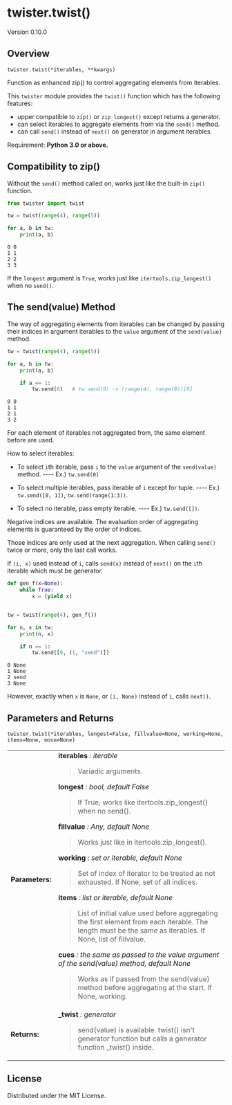 # twister.twist()

Version 0.10.0

## Overview

  `twister.twist(*iterables, **kwargs)`

Function as enhanced zip() to control aggregating elements from iterables.

This `twister` module provides the `twist()` function which has the following features:
  * upper compatible to `zip()` or `zip_longest()` except returns a generator.
  * can select iterables to aggregate elements from via the `send()` method.
  * can call `send()` instead of `next()` on generator in argument iterables.

Requirement: **Python 3.0 or above.**



## Compatibility to zip()

Without the `send()` method called on, works just like the built-in `zip()` function.

```python
from twister import twist

tw = twist(range(4), range(5))

for a, b in tw:
    print(a, b)
```

    0 0
    1 1
    2 2
    3 3


If the `longest` argument is `True`, works just like `itertools.zip_longest()` when no `send()`.



## The send(value) Method

The way of aggregating elements from iterables can be changed by passing their indices in argument iterables to the `value` argument of the `send(value)` method.

```python
tw = twist(range(4), range(5))

for a, b in tw:
    print(a, b)

    if a == 1:
        tw.send(0)   # tw.send(0) -> (range(4), range(8))[0]
```

    0 0
    1 1
    2 1
    3 2


For each element of iterables not aggregated from, the same element before are used.

How to select iterables:

  * To select `i`th iterable, pass `i` to the `value` argument of the `send(value)` method. ---- Ex.) `tw.send(0)`

  * To select multiple iterables, pass iterable of `i` except for tuple. ---- Ex.) `tw.send([0, 1])`, `tw.send(range(1:3))`.

  * To select no iterable, pass empty iterable. ---- Ex.) `tw.send([])`.

Negative indices are available. The evaluation order of aggregating elements is guaranteed by the order of indices.

Those indices are only used at the next aggregation. When calling `send()` twice or more, only the last call works.

If `(i, x)` used instead of `i`, calls `send(x)` instead of `next()` on the `i`th iterable which must be generator.

```python
def gen_f(x=None):
    while True:
        x = (yield x)


tw = twist(range(4), gen_f())

for n, x in tw:
    print(n, x)

    if n == 1:
        tw.send([0, (1, "send")])
```

    0 None
    1 None
    2 send
    3 None


However, exactly when `x` is `None`, or `(i, None)` instead of `i`, calls `next()`.



## Parameters and Returns

    twister.twist(*iterables, longest=False, fillvalue=None, working=None, items=None, move=None)

<table>
  <tbody>
    <tr>
      <td>
          <b>Parameters:</b>
      </td>
      <td align="left">
          <b>iterables</b><i> : iterable</i><br>
          <blockquote>
              Variadic arguments.<br>
          </blockquote>
          <b>longest</b><i> : bool, default False</i><br>
          <blockquote>
              If True, works like itertools.zip_longest() when no send().<br>
          </blockquote>
          <b>fillvalue</b><i> : Any, default None</i><br>
          <blockquote>
              Works just like in itertools.zip_longest().
          </blockquote>
          <b>working</b><i> : set or iterable, default None</i><br>
          <blockquote>
              Set of index of iterator to be treated as not exhausted. If None, set of all indices.
          </blockquote>
          <b>items</b><i> : list or iterable, default None</i><br>
          <blockquote>
              List of initial value used before aggregating the first element from each iterable. The length must be the same as iterables. If None, list of fillvalue.
          </blockquote>
          <b>cues</b><i> : the same as passed to the value argument of the send(value) method, default None</i><br>
          <blockquote>
              Works as if passed from the send(value) method before aggregating at the start. If None, working.
          </blockquote>
      </td>
    </tr>
    <tr>
      <td>
          <b>Returns:</b>
      </td>
      <td align="left">
          <b>_twist</b><i> : generator</i><br>
          <blockquote>
              send(value) is available. twist() isn't generator function but calls a generator function _twist() inside.
          </blockquote>
      </td>
    </tr>
  </tbody>
</table>


## License

Distributed under the MIT License.

